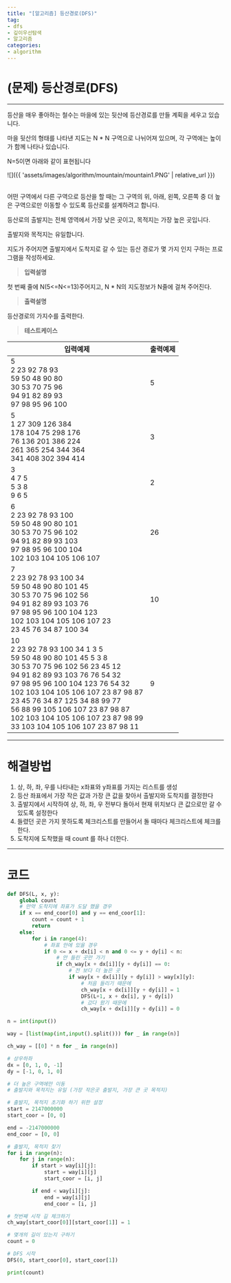 ```yaml
---
title: "[알고리즘] 등산경로(DFS)"
tag:
- dfs
- 깊이우선탐색
- 알고리즘
categories:
- algorithm
---
```


# (문제) 등산경로(DFS)
---

등산을 매우 좋아하는 철수는 마을에 있는 뒷산에 등산경로를 만들 계획을 세우고 있습니다.

마을 뒷산의 형태를 나타낸 지도는 N * N 구역으로 나뉘어져 있으며, 각 구역에는 높이가 함께 나타나 있습니다.

N=5이면 아래와 같이 표현됩니다

![]({{ 'assets/images/algorithm/mountain/mountain1.PNG' | relative_url }})<br><br>

어떤 구역에서 다른 구역으로 등산을 할 때는 그 구역의 위, 아래, 왼쪽, 오른쪽 중 더 높은 구역으로만 이동할 수 있도록 등산로를 설계하려고 합니다.

등산로의 출발지는 전체 영역에서 가장 낮은 곳이고, 목적지는 가장 높은 곳입니다.

출발지와 목적지는 유일합니다.

지도가 주어지면 출발지에서 도착지로 갈 수 있는 등산 경로가 몇 가지 인지 구하는 프로그램을 작성하세요.

> **입력설명**

첫 번째 줄에 N(5<=N<=13)주어지고, N * N의 지도정보가 N줄에 걸쳐 주어진다.

> **출력설명**

등산경로의 가지수를 출력한다.

> **테스트케이스**
 

| 입력예제 | 출력예제 |
| -------- | -------- | 
| 5<br>2 23 92 78 93<br>59 50 48 90 80<br>30 53 70 75 96<br>94 91 82 89 93<br>97 98 95 96 100 | 5 | 
| 5<br>1 27 309 126 384 <br>178 104 75 298 176<br>76 136 201 386 224<br>261 365 254 344 364 <br>341 408 302 394 414 | 3 | 
| 3<br>4 7 5<br>5 3 8<br>9 6 5 | 2 | 
| 6<br>2 23 92 78 93 100<br>59 50 48 90 80 101<br>30 53 70 75 96 102<br>94 91 82 89 93 103<br>97 98 95 96 100 104<br>102 103 104 105 106 107 | 26 | 
| 7<br>2 23 92 78 93 100 34<br>59 50 48 90 80 101 45<br>30 53 70 75 96 102 56<br>94 91 82 89 93 103 76<br>97 98 95 96 100 104 123<br>102 103 104 105 106 107 23<br>23 45 76 34 87 100 34 | 10 | 
| 10<br>2 23 92 78 93 100 34 1 3 5<br>59 50 48 90 80 101 45 5 3 8<br>30 53 70 75 96 102 56 23 45 12<br>94 91 82 89 93 103 76 76 54 32<br>97 98 95 96 100 104 123 76 54 32<br>102 103 104 105 106 107 23 87 98 87<br>23 45 76 34 87 125 34 88 99 77<br>56 88 99 105 106 107 23 87 98 87<br>102 103 104 105 106 107 23 87 98 99<br>33 103 104 105 106 107 23 87 98 11 | 9 | 

---
# 해결방법
1. 상, 하, 좌, 우를 나타내는 x좌표와 y좌표를 가지는 리스트를 생성
2. 등산 좌표에서 가장 작은 값과 가장 큰 값을 찾아서 출발지와 도착지를 결정한다
3. 출발지에서 시작하여 상, 하, 좌, 우 전부다 돌아서 현재 위치보다 큰 값으로만 갈 수 있도록 설정한다
4. 들렸던 곳은 가지 못하도록 체크리스트를 만들어서 돌 때마다 체크리스트에 체크를 한다.
5. 도착지에 도착했을 때 count 를 하나 더한다.

---
# 코드
```python
def DFS(L, x, y):
    global count
    # 만약 도착지에 좌표가 도달 했을 경우
    if x == end_coor[0] and y == end_coor[1]:
        count = count + 1
        return
    else:
        for i in range(4):
            # 좌표 안에 있을 경우
            if 0 <= x + dx[i] < n and 0 <= y + dy[i] < n:
                # 안 들린 곳만 가기
                if ch_way[x + dx[i]][y + dy[i]] == 0:
                    # 전 보다 더 높은 곳
                    if way[x + dx[i]][y + dy[i]] > way[x][y]:
                        # 처음 들리기 때문에
                        ch_way[x + dx[i]][y + dy[i]] = 1
                        DFS(L+1, x + dx[i], y + dy[i])
                        # 갔다 왔기 때문에
                        ch_way[x + dx[i]][y + dy[i]] = 0

n = int(input())

way = [list(map(int,input().split())) for _ in range(n)]

ch_way = [[0] * n for _ in range(n)]

# 상우하좌
dx = [0, 1, 0, -1]
dy = [-1, 0, 1, 0]

# 더 높은 구역에만 이동
# 출발지와 목적지는 유일 (가장 작은곳 출발지, 가장 큰 곳 목적지)

# 출발지, 목적지 초기화 하기 위한 설정
start = 2147000000
start_coor = [0, 0]

end = -2147000000
end_coor = [0, 0]

# 출발지, 목적지 찾기
for i in range(n):
    for j in range(n):
        if start > way[i][j]:
            start = way[i][j]
            start_coor = [i, j]

        if end < way[i][j]:
            end = way[i][j]
            end_coor = [i, j]

# 첫번째 시작 길 체크하기
ch_way[start_coor[0]][start_coor[1]] = 1

# 몇개의 길이 있는지 구하기
count = 0

# DFS 시작
DFS(0, start_coor[0], start_coor[1])

print(count)
```
